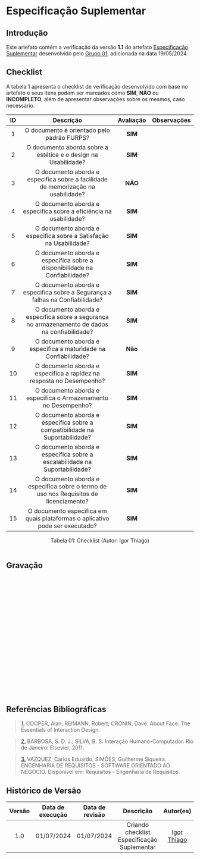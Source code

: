 # Especificação Suplementar


## Introdução

Este artefato contém a verificação da versão **1.1** do artefato [Especificação Suplementar](https://requisitos-de-software.github.io/2024.1-DiarioOficialdaUniao/modelagem/especificacao/) desenvolvido pelo [Grupo 01](https://requisitos-de-software.github.io/2024.1-DiarioOficialdaUniao/), adicionada na data 19/05/2024.

## Checklist

A tabela 1 apresenta o checklist de verificação desenvolvido com base no artefato e seus itens podem ser marcados como **SIM**, **NÃO** ou **INCOMPLETO**, além de apresentar observações sobre os mesmos, caso necessário.


| ID | Descrição | Avaliação | Observações |
|:-:|:---:|:-:|:---:|
| 1 | O documento é orientado pelo padrão FURPS? |**SIM**  |  |
| 2 | O documento aborda sobre a estética e o design na Usabilidade? | **SIM** |  |
| 3 | O documento aborda e especifica sobre a facilidade de memorização na usabilidade? | **NÃO** |  |
| 4 | O documento aborda e especifica sobre a eficiência na usabilidade? |**SIM**  |  |
| 5 | O documento aborda e especifica sobre a Satisfação na Usabilidade? | **SIM** |  |
| 6 | O documento aborda e especifica sobre a disponibilidade na Confiabilidade? | **SIM** |  |
| 7 | O documento aborda e especifica sobre a Segurança a falhas na Confiabilidade? | **SIM** |  |
| 8 | O documento aborda e especifica sobre a segurança no armazenamento de dados na confiabilidade? | **SIM** |  |
| 9 | O documento aborda e especifica a maturidade na Confiabilidade? | **Não** |  |
| 10 | O documento aborda e especifica a rapidez na resposta no Desempenho? | **SIM** |  |
| 11 | O documento aborda e especifica o Armazenamento no Desempenho? | **SIM** |  |
| 12 | O documento aborda e especifica sobre a compatibilidade na Suportabilidade? | **SIM** |  |
| 13 | O documento aborda e especifica sobre a escalabilidade na Suportabilidade? |**SIM**  |  |
| 14 | O documento aborda e especifica sobre o termo de uso nos Requisitos de licenciamento? | **SIM** |  |
| 15 | O documento especifica em quais plataformas o aplicativo pode ser executado? | **SIM** |  |

<div align="center">
<figcaption align="center">Tabela 01: Checklist (Autor: Igor Thiago)</figcaption>
</div>
<br/>

## Gravação 

<iframe width="560" height="315" src="" title="YouTube video player" frameborder="0" allow="accelerometer; autoplay; clipboard-write; encrypted-media; gyroscope; picture-in-picture; web-share" allowfullscreen></iframe>

## Referências Bibliográficas

> <a id="FTF1Ref" href="#FTF1">1.</a> COOPER, Alan; REIMANN, Robert; CRONIN, Dave. About Face: The Essentials of Interaction Design.

> <a id="FTF2Ref" href="#FTF2">2.</a> BARBOSA, S. D. J.; SILVA, B. S. Interação Humano-Computador. Rio de Janeiro: Elsevier, 2011.

> <a id="FTF2Ref" href="#FTF3">3.</a> VAZQUEZ, Carlos Eduardo. SIMÕES, Guilherme Siqueira. ENGENHARIA DE REQUISITOS - SOFTWARE ORIENTADO AO NEGÓCIO. Disponível em: Requisitos - Engenharia de Requisitos.


## Histórico de Versão

| Versão | Data de execução | Data de revisão |  Descrição                          | Autor(es)                                           | Revisor(es)                                           |
| :----: | :--------------: | :-------------: | :---------------------------------: | :-------------------------------------------------: | :---------------------------------------------------: |
| 1.0    | 01/07/2024       | 01/07/2024      | Criando checklist Especificação Suplementar  |  [Igor Thiago](https://github.com/alladin51) | [Rodrigo Gontijo](https://github.com/rodrigogontijoo) |
